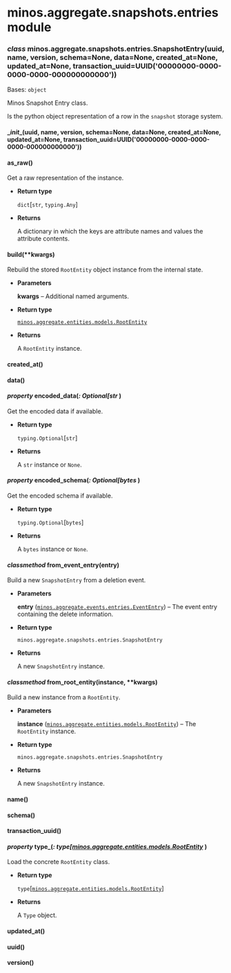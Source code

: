 # minos.aggregate.snapshots.entries module


### _class_ minos.aggregate.snapshots.entries.SnapshotEntry(uuid, name, version, schema=None, data=None, created_at=None, updated_at=None, transaction_uuid=UUID('00000000-0000-0000-0000-000000000000'))
Bases: `object`

Minos Snapshot Entry class.

Is the python object representation of a row in the `snapshot` storage system.


#### \__init__(uuid, name, version, schema=None, data=None, created_at=None, updated_at=None, transaction_uuid=UUID('00000000-0000-0000-0000-000000000000'))

#### as_raw()
Get a raw representation of the instance.


* **Return type**

    `dict`[`str`, `typing.Any`]



* **Returns**

    A dictionary in which the keys are attribute names and values the attribute contents.



#### build(\*\*kwargs)
Rebuild the stored `RootEntity` object instance from the internal state.


* **Parameters**

    **kwargs** – Additional named arguments.



* **Return type**

    [`minos.aggregate.entities.models.RootEntity`](minos.aggregate.entities.models.md#minos.aggregate.entities.models.RootEntity)



* **Returns**

    A `RootEntity` instance.



#### created_at()

#### data()

#### _property_ encoded_data(_: Optional[str_ )
Get the encoded data if available.


* **Return type**

    `typing.Optional`[`str`]



* **Returns**

    A `str` instance or `None`.



#### _property_ encoded_schema(_: Optional[bytes_ )
Get the encoded schema if available.


* **Return type**

    `typing.Optional`[`bytes`]



* **Returns**

    A `bytes` instance or `None`.



#### _classmethod_ from_event_entry(entry)
Build a new `SnapshotEntry` from a deletion event.


* **Parameters**

    **entry** ([`minos.aggregate.events.entries.EventEntry`](minos.aggregate.events.entries.md#minos.aggregate.events.entries.EventEntry)) – The event entry containing the delete information.



* **Return type**

    `minos.aggregate.snapshots.entries.SnapshotEntry`



* **Returns**

    A new `SnapshotEntry` instance.



#### _classmethod_ from_root_entity(instance, \*\*kwargs)
Build a new instance from a `RootEntity`.


* **Parameters**

    **instance** ([`minos.aggregate.entities.models.RootEntity`](minos.aggregate.entities.models.md#minos.aggregate.entities.models.RootEntity)) – The `RootEntity` instance.



* **Return type**

    `minos.aggregate.snapshots.entries.SnapshotEntry`



* **Returns**

    A new `SnapshotEntry` instance.



#### name()

#### schema()

#### transaction_uuid()

#### _property_ type_(_: type[[minos.aggregate.entities.models.RootEntity](minos.aggregate.entities.models.md#minos.aggregate.entities.models.RootEntity)_ )
Load the concrete `RootEntity` class.


* **Return type**

    `type`[[`minos.aggregate.entities.models.RootEntity`](minos.aggregate.entities.models.md#minos.aggregate.entities.models.RootEntity)]



* **Returns**

    A `Type` object.



#### updated_at()

#### uuid()

#### version()
